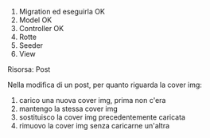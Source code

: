 1. Migration ed eseguirla           OK
2. Model                            OK
3. Controller                       OK
4. Rotte
5. Seeder
6. View

Risorsa: Post






Nella modifica di un post, per quanto riguarda la cover img:
1. carico una nuova cover img, prima non c'era
2. mantengo la stessa cover img
3. sostituisco la cover img precedentemente caricata
4. rimuovo la cover img senza caricarne un'altra
